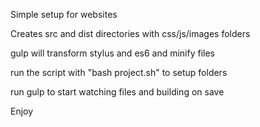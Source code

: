 Simple setup for websites

Creates src and dist directories with css/js/images folders

gulp will transform stylus and es6 and minify files

run the script with "bash project.sh" to setup folders

run gulp to start watching files and building on save

Enjoy
